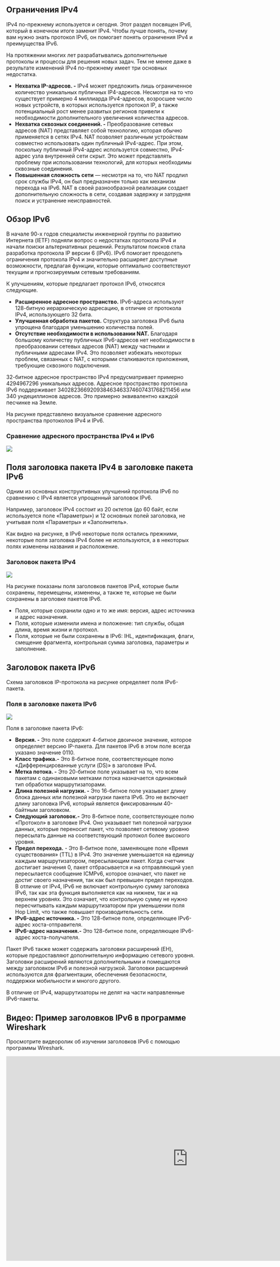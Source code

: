 <!-- verified: agorbachev 03.05.2022 -->

<!-- 8.3.1 -->
## Ограничения IPv4

IPv4 по-прежнему используется и сегодня. Этот раздел посвящен IPv6, который в конечном итоге заменит IPv4. Чтобы лучше понять, почему вам нужно знать протокол IPv6, он помогает понять ограничения IPv4 и преимущества IPv6.

На протяжении многих лет разрабатывались дополнительные протоколы и процессы для решения новых задач. Тем не менее даже в результате изменений IPv4 по-прежнему имеет три основных недостатка.

* **Нехватка IP-адресов. -** IPv4 может предложить лишь ограниченное количество уникальных публичных IP4-адресов. Несмотря на то что существует примерно 4 миллиарда IPv4-адресов, возросшее число новых устройств, в которых используется протокол IP, а также потенциальный рост менее развитых регионов привели к необходимости дополнительного увеличения количества адресов.
* **Нехватка сквозных соединений.  -** Преобразование сетевых адресов (NAT) представляет собой технологию, которая обычно применяется в сетях IPv4. NAT позволяет различным устройствам совместно использовать один публичный IPv4-адрес. При этом, поскольку публичный IPv4-адрес используется совместно, IPv4-адрес узла внутренней сети скрыт. Это может представлять проблему при использовании технологий, для которых необходимы сквозные соединения.
* **Повышенная сложность сети** — несмотря на то, что NAT продлил срок службы IPv4, он был предназначен только как механизм перехода на IPv6. NAT в своей разнообразной реализации создает дополнительную сложность в сети, создавая задержку и затрудняя поиск и устранение неисправностей.

<!-- 8.3.2 -->
## Обзор IPv6

В начале 90-х годов специалисты инженерной группы по развитию Интернета (IETF) подняли вопрос о недостатках протокола IPv4 и начали поиски альтернативных решений. Результатом поисков стала разработка протокола IP версии 6 (IPv6). IPv6 помогает преодолеть ограничения протокола IPv4 и значительно расширяет доступные возможности, предлагая функции, которые оптимально соответствуют текущим и прогнозируемым сетевым требованиям.

К улучшениям, которые предлагает протокол IPv6, относятся следующие.

* **Расширенное адресное пространство.**  IPv6-адреса используют 128-битную иерархическую адресацию, в отличие от протокола IPv4, использующего 32 бита.
* **Улучшенная обработка пакетов.**  Структура заголовка IPv6 была упрощена благодаря уменьшению количества полей.
* **Отсутствие необходимости в использовании NAT.**  Благодаря большому количеству публичных IPv6-адресов нет необходимости в преобразовании сетевых адресов (NAT) между частными и публичными адресами IPv4. Это позволяет избежать некоторых проблем, связанных с NAT, с которыми сталкиваются приложения, требующие сквозного подключения.

32-битное адресное пространство IPv4 предусматривает примерно 4294967296 уникальных адресов. Адресное пространство протокола IPv6 поддерживает 340282366920938463463374607431768211456 или 340 ундециллионов адресов. Это примерно эквивалентно каждой песчинке на Земле.

На рисунке представлено визуальное сравнение адресного пространства протоколов IPv4 и IPv6.

### Сравнение адресного пространства IPv4 и IPv6

![](./assets/8.3.2.png)
<!-- /courses/itn-dl/aeed0794-34fa-11eb-ad9a-f74babed41a6/af21ac20-34fa-11eb-ad9a-f74babed41a6/assets/2e0d1b43-1c25-11ea-81a0-ffc2c49b96bc.svg -->

<!-- 8.3.3 -->
## Поля заголовка пакета IPv4 в заголовке пакета IPv6

Одним из основных конструктивных улучшений протокола IPv6 по сравнению с IPv4 является упрощенный заголовок IPv6.

Например, заголовок IPv4 состоит из 20 октетов (до 60 байт, если используется поле «Параметры») и 12 основных полей заголовка, не учитывая поля «Параметры» и «Заполнитель».

Как видно на рисунке, в IPv6 некоторые поля остались прежними, некоторые поля заголовка IPv4 более не используются, а в некоторых полях изменены названия и расположение.

### Заголовок пакета IPv4

![](./assets/8.3.3-1.png)
<!-- /courses/itn-dl/aeed0794-34fa-11eb-ad9a-f74babed41a6/af21ac20-34fa-11eb-ad9a-f74babed41a6/assets/2e0d9072-1c25-11ea-81a0-ffc2c49b96bc.svg -->

На рисунке показаны поля заголовков пакетов IPv4, которые были сохранены, перемещены, изменены, а также те, которые не были сохранены в заголовке пакетов IPv6. 

* Поля, которые сохранили одно и то же имя: версия, адрес источника и адрес назначения.  
* Поля, которые изменили имена и положение: тип службы, общая длина, время жизни и протокол.  
* Поля, которые не были сохранены в IPv6: IHL, идентификация, флаги, смещение фрагмента, контрольная сумма заголовка, параметры и заполнение.

<!-- 8.3.4 -->
## Заголовок пакета IPv6 

Схема заголовков IP-протокола на рисунке определяет поля IPv6-пакета.

### Поля в заголовке пакета IPv6

![](./assets/8.3.4.png)
<!-- /courses/itn-dl/aeed0794-34fa-11eb-ad9a-f74babed41a6/af21ac20-34fa-11eb-ad9a-f74babed41a6/assets/2e0e53c0-1c25-11ea-81a0-ffc2c49b96bc.svg -->

Поля в заголовке пакета IPv6:

* **Версия. -** Это поле содержит 4-битное двоичное значение, которое определяет версию IP-пакета. Для пакетов IPv6 в этом поле всегда указано значение 0110.
* **Класс трафика.-**  Это 8-битное поле, соответствующее полю «Дифференцированные услуги (DS)» в заголовке IPv4.
* **Метка потока. -**  Это 20-битное поле указывает на то, что всем пакетам с одинаковыми метками потока назначается одинаковый тип обработки маршрутизаторами.
* **Длина полезной нагрузки. -** Это 16-битное поле указывает длину блока данных или полезной нагрузки пакета IPv6. Это не включает длину заголовка IPv6, который является фиксированным 40-байтным заголовком.
* **Следующий заголовок.-**  Это 8-битное поле, соответствующее полю «Протокол» в заголовке IPv4. Оно указывает тип полезной нагрузки данных, которые переносит пакет, что позволяет сетевому уровню пересылать данные на соответствующий протокол более высокого уровня.
* **Предел перехода.** -  Это 8-битное поле, заменяющее поле «Время существования» (TTL) в IPv4. Это значение уменьшается на единицу каждым маршрутизатором, пересылающим пакет. Когда счетчик достигает значения 0, пакет отбрасывается и на отправляющий узел пересылается сообщение ICMPv6, которое означает,  что пакет не достиг своего назначения, так как был превышен предел переходов. В отличие от IPv4, IPv6 не включает контрольную сумму заголовка IPv6, так как эта функция выполняется как на нижнем, так и на верхнем уровнях. Это означает, что контрольную сумму не нужно пересчитывать каждым маршрутизатором при уменьшении поля Hop Limit, что также повышает производительность сети.
* **IPv6-адрес источника. -** Это 128-битное поле, определяющее IPv6-адрес хоста-отправителя.
* **IPv6-адрес назначения.-**  Это 128-битное поле, определяющее IPv6-адрес хоста-получателя.

Пакет IPv6 также может содержать заголовки расширений (EH), которые предоставляют дополнительную информацию сетевого уровня. Заголовки расширений являются дополнительными и помещаются между заголовком IPv6 и полезной нагрузкой. Заголовки расширений используются для фрагментации, обеспечения безопасности, поддержки мобильности и многого другого.

В отличие от IPv4, маршрутизаторы не делят на части направленные IPv6-пакеты.

<!-- 8.3.5 -->
## Видео: Пример заголовков IPv6 в программе Wireshark

Просмотрите видеоролик об изучении заголовков IPv6 с помощью программы Wireshark.

<iframe width="970" height="546" src="https://www.youtube.com/embed/aOwXEempJ4k" title="YouTube video player" frameborder="0" allow="accelerometer; autoplay; clipboard-write; encrypted-media; gyroscope; picture-in-picture" allowfullscreen></iframe>

<!-- 8.3.6 -->
<!-- quiz -->

